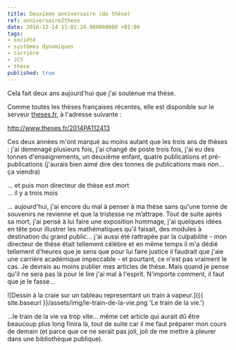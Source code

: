 ```yaml
---
title: Deuxième anniversaire (de thèse)
ref: anniversaire2these
date: 2016-12-14 11:01:24.000000000 +01:00
tags:
- société
- systèmes dynamiques
- carrière
- JCY
- thèse
published: true
---
```


Cela fait deux ans aujourd'hui que j'ai soutenue ma thèse.

Comme toutes les thèses françaises récentes, elle est disponible sur le serveur [theses.fr](http://www.theses.fr), à l'adresse suivante :

http://www.theses.fr/2014PA112413

Ces deux années m'ont marqué au moins autant que les trois ans de thèses : j'ai demenagé plusieurs fois, j'ai changé de poste trois fois, j'ai eu des tonnes d'enseignements, un deuxième enfant, quatre publications et pré-publications (j'aurais bien aimé dire des tonnes de publications mais non... ça viendra)

… et puis mon directeur de thèse est mort  
… il y a trois mois

… aujourd'hui, j'ai encore du mal à penser à ma thèse sans qu'une tonne de souvenirs ne revienne et que la tristesse ne m’attrape. Tout de suite après sa mort, j'ai pensé à lui faire une exposition hommage, j'ai quelques idées en tête pour illustrer les mathématiques qu'il faisait, des modules à destination du grand public… j'ai aussi été rattrapée par la culpabilité - mon directeur de thèse était tellement célèbre et en même temps il m'a dédié tellement d'heures que je sens que pour lui faire justice il faudrait que j'aie une carrière académique impeccable - et pourtant, ce n'est pas vraiment le cas. Je devrais au moins publier mes articles de thèse. Mais quand je pense qu'il ne sera pas là pour le lire j'ai mal à l'esprit. N'importe comment, il faut que je le fasse…

![Dessin à la craie sur un tableau representant un train à vapeur.]({{ site.baseurl }}/assets/img/le-train-de-la-vie.png 'Le train de la vie.')

…le train de la vie va trop vite… même cet article qui aurait dû être
beaucoup plus long finira là, tout de suite car il me faut préparer mon
cours de demain (et parce que ce ne serait pas joli, joli de me mettre à
pleurer dans une bibliothèque publique).
